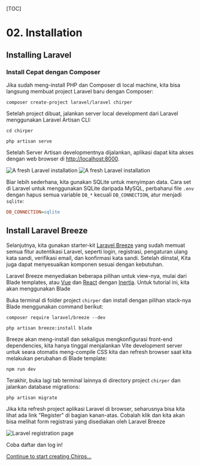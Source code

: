 [TOC]

# <b>02.</b> Installation

## Installing Laravel

### Install Cepat dengan Composer

Jika sudah meng-install PHP dan Composer di local machine, kita bisa langsung membuat project Laravel baru dengan
Composer:

```shell
composer create-project laravel/laravel chirper
```

Setelah project dibuat, jalankan server local development dari Laravel menggunakan Laravel Artisan CLI:

```none
cd chirper

php artisan serve
```

Setelah Server Artisan developmentnya dijalankan, aplikasi dapat kita akses dengan web browser di
[http://localhost:8000](http://localhost:8000).

<img src="/img/screenshots/fresh.png" alt="A fresh Laravel installation" class="border rounded-lg shadow-lg dark:hidden" />
<img src="/img/screenshots/fresh-dark.png" alt="A fresh Laravel installation" class="hidden border-gray-700 rounded-lg shadow-lg dark:block" />

Biar lebih sederhana, kita gunakan SQLite untuk menyimpan data. Cara set di Laravel untuk menggunakan SQLite daripada MySQL, perbaharui file `.env` dengan hapus semua variable `DB_*` kecuali `DB_CONNECTION`, atur menjadi `sqlite`:

```ini
DB_CONNECTION=sqlite
```

## Install Laravel Breeze

Selanjutnya, kita gunakan starter-kit [Laravel Breeze](https://laravel.com/docs/starter-kits#laravel-breeze) yang sudah memuat semua fitur autentikasi Laravel, seperti login, registrasi, pengaturan ulang kata sandi, verifikasi email, dan konfirmasi kata sandi. Setelah diinstal, Kita juga dapat menyesuaikan komponen sesuai dengan kebutuhan.

Laravel Breeze menyediakan beberapa pilihan untuk view-nya, mulai dari Blade templates, atau [Vue](https://vuejs.org/) dan [React](https://reactjs.org/) dengan [Inertia](https://inertiajs.com/). Untuk tutorial ini, kita akan menggunakan Blade

Buka terminal di folder project `chirper` dan install dengan pilihan stack-nya Blade menggunakan command berikut:

```shell
composer require laravel/breeze --dev

php artisan breeze:install blade
```

Breeze akan meng-install dan sekaligus mengkonfigurasi front-end dependencies, kita hanya tinggal menjalankan Vite development server untuk seara otomatis meng-compile CSS kita dan refresh browser saat kita melakukan perubahan di Blade template:

```shell
npm run dev
```

Terakhir, buka lagi tab terminal lainnya di directory project `chirper` dan jalankan database migrations:

```shell
php artisan migrate
```

Jika kita refresh project aplikasi Laravel di browser, seharusnya bisa kita lihat ada link "Register" di bagian kanan-atas. Cobalah klik dan kita akan bisa melihat form registrasi yang disediakan oleh Laravel Breeze

<img src="/img/screenshots/register.png" alt="Laravel registration page" class="border rounded-lg shadow-lg dark:border-none" />

Coba daftar dan log in!

[Continue to start creating Chirps...](/chirper/creating-chirps)
